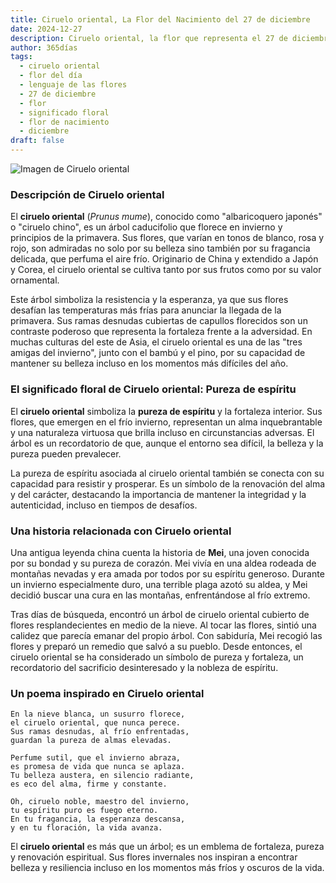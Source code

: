 ```yaml
---
title: Ciruelo oriental, La Flor del Nacimiento del 27 de diciembre
date: 2024-12-27
description: Ciruelo oriental, la flor que representa el 27 de diciembre, simboliza Pureza de espíritu. Descubre su fascinante historia, significado en el lenguaje de las flores y una poesía que celebra su belleza.
author: 365días
tags:
  - ciruelo oriental
  - flor del día
  - lenguaje de las flores
  - 27 de diciembre
  - flor
  - significado floral
  - flor de nacimiento
  - diciembre
draft: false
---
```



![Imagen de Ciruelo oriental](https://cdn.pixabay.com/photo/2020/04/29/08/10/plum-blossoms-5107763_640.jpg#center)


### Descripción de Ciruelo oriental

El **ciruelo oriental** (_Prunus mume_), conocido como "albaricoquero japonés" o "ciruelo chino", es un árbol caducifolio que florece en invierno y principios de la primavera. Sus flores, que varían en tonos de blanco, rosa y rojo, son admiradas no solo por su belleza sino también por su fragancia delicada, que perfuma el aire frío. Originario de China y extendido a Japón y Corea, el ciruelo oriental se cultiva tanto por sus frutos como por su valor ornamental.

Este árbol simboliza la resistencia y la esperanza, ya que sus flores desafían las temperaturas más frías para anunciar la llegada de la primavera. Sus ramas desnudas cubiertas de capullos florecidos son un contraste poderoso que representa la fortaleza frente a la adversidad. En muchas culturas del este de Asia, el ciruelo oriental es una de las "tres amigas del invierno", junto con el bambú y el pino, por su capacidad de mantener su belleza incluso en los momentos más difíciles del año.

### El significado floral de Ciruelo oriental: Pureza de espíritu

El **ciruelo oriental** simboliza la **pureza de espíritu** y la fortaleza interior. Sus flores, que emergen en el frío invierno, representan un alma inquebrantable y una naturaleza virtuosa que brilla incluso en circunstancias adversas. El árbol es un recordatorio de que, aunque el entorno sea difícil, la belleza y la pureza pueden prevalecer.

La pureza de espíritu asociada al ciruelo oriental también se conecta con su capacidad para resistir y prosperar. Es un símbolo de la renovación del alma y del carácter, destacando la importancia de mantener la integridad y la autenticidad, incluso en tiempos de desafíos.

### Una historia relacionada con Ciruelo oriental

Una antigua leyenda china cuenta la historia de **Mei**, una joven conocida por su bondad y su pureza de corazón. Mei vivía en una aldea rodeada de montañas nevadas y era amada por todos por su espíritu generoso. Durante un invierno especialmente duro, una terrible plaga azotó su aldea, y Mei decidió buscar una cura en las montañas, enfrentándose al frío extremo.

Tras días de búsqueda, encontró un árbol de ciruelo oriental cubierto de flores resplandecientes en medio de la nieve. Al tocar las flores, sintió una calidez que parecía emanar del propio árbol. Con sabiduría, Mei recogió las flores y preparó un remedio que salvó a su pueblo. Desde entonces, el ciruelo oriental se ha considerado un símbolo de pureza y fortaleza, un recordatorio del sacrificio desinteresado y la nobleza de espíritu.

### Un poema inspirado en Ciruelo oriental

```
En la nieve blanca, un susurro florece,  
el ciruelo oriental, que nunca perece.  
Sus ramas desnudas, al frío enfrentadas,  
guardan la pureza de almas elevadas.

Perfume sutil, que el invierno abraza,  
es promesa de vida que nunca se aplaza.  
Tu belleza austera, en silencio radiante,  
es eco del alma, firme y constante.

Oh, ciruelo noble, maestro del invierno,  
tu espíritu puro es fuego eterno.  
En tu fragancia, la esperanza descansa,  
y en tu floración, la vida avanza.
```

El **ciruelo oriental** es más que un árbol; es un emblema de fortaleza, pureza y renovación espiritual. Sus flores invernales nos inspiran a encontrar belleza y resiliencia incluso en los momentos más fríos y oscuros de la vida.

